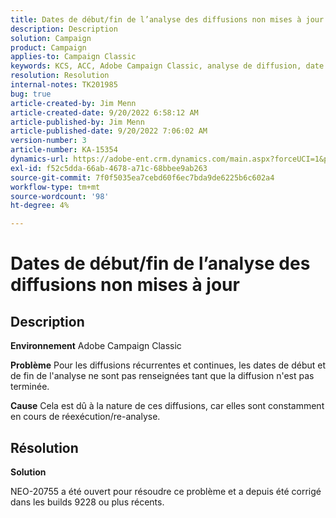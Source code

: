 ```yaml
---
title: Dates de début/fin de l’analyse des diffusions non mises à jour
description: Description
solution: Campaign
product: Campaign
applies-to: Campaign Classic
keywords: KCS, ACC, Adobe Campaign Classic, analyse de diffusion, date de début, date de fin, mise à jour incorrecte, diffusions récurrentes, diffusions continues, NEO-20755
resolution: Resolution
internal-notes: TK201985
bug: true
article-created-by: Jim Menn
article-created-date: 9/20/2022 6:58:12 AM
article-published-by: Jim Menn
article-published-date: 9/20/2022 7:06:02 AM
version-number: 3
article-number: KA-15354
dynamics-url: https://adobe-ent.crm.dynamics.com/main.aspx?forceUCI=1&pagetype=entityrecord&etn=knowledgearticle&id=cc2bdd93-b138-ed11-9db1-0022480866ad
exl-id: f52c5dda-66ab-4678-a71c-68bbee9ab263
source-git-commit: 7f0f5035ea7cebd60f6ec7bda9de6225b6c602a4
workflow-type: tm+mt
source-wordcount: '98'
ht-degree: 4%

---
```


# Dates de début/fin de l’analyse des diffusions non mises à jour

## Description


<b>Environnement</b>
Adobe Campaign Classic

<b>Problème</b>
Pour les diffusions récurrentes et continues, les dates de début et de fin de l&#39;analyse ne sont pas renseignées tant que la diffusion n&#39;est pas terminée.

<b>Cause</b>
Cela est dû à la nature de ces diffusions, car elles sont constamment en cours de réexécution/re-analyse.


## Résolution


<b>Solution</b>

NEO-20755 a été ouvert pour résoudre ce problème et a depuis été corrigé dans les builds 9228 ou plus récents.
